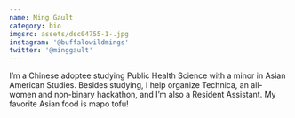 ```yaml
---
name: Ming Gault
category: bio
imgsrc: assets/dsc04755-1-.jpg
instagram: '@buffalowildmings'
twitter: '@minggault'
---
```

I’m a Chinese adoptee studying Public Health Science with a minor in Asian American Studies. Besides studying, I help organize Technica, an all-women and non-binary hackathon, and I’m also a Resident Assistant. My favorite Asian food is mapo tofu!